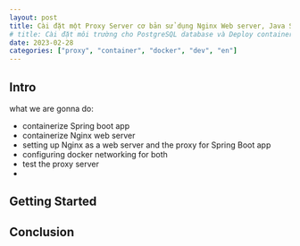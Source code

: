 ```yaml
---
layout: post
title: Cài đặt một Proxy Server cơ bản sử dụng Nginx Web server, Java Spring Boot, và Docker
# title: Cài đặt môi trường cho PostgreSQL database và Deploy container sử dụng Docker
date: 2023-02-28
categories: ["proxy", "container", "docker", "dev", "en"]
---
```


## Intro

what we are gonna do:

- containerize Spring boot app
- containerize Nginx web server
- setting up Nginx as a web server and the proxy for Spring Boot app
- configuring docker networking for both
- test the proxy server
-

## Getting Started

## Conclusion
